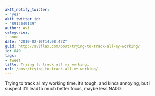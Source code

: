 ```yaml
---
aktt_notify_twitter:
- "yes"
aktt_twitter_id:
- "8912049139"
author: Avi
categories:
- none
date: "2010-02-10T14:08:47Z"
guid: http://aviflax.com/post/trying-to-track-all-my-working/
id: 849
tags:
- tweet
title: Trying to track all my working…
url: /post/trying-to-track-all-my-working/
---
```

Trying to track all my working time. It&#8217;s tough, and kinda annoying, but I suspect it&#8217;ll lead to much better focus, maybe less NADD.